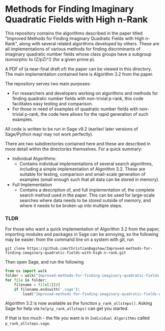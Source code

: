 
# Methods for Finding Imaginary Quadratic Fields with High n-Rank

This repository contains the algorithms described in the paper titled "Improved Methods for Finding Imaginary Quadratic Fields with High n-Rank", along with several related algorithms developed by others. These are all implementations of various methods for finding discriminants of imaginary quadratic number fields whose class groups have a subgroup isomorphic to (Z/pZ)^2 (for a given prime p). 

A PDF of (a near-final draft of) the paper can be viewed in this directory. The main implementation contained here is Algorithm 3.2 from the paper. 

The repository serves two main purposes:
* For researchers and developers working on algorithms and methods for finding quadratic number fields with non-trivial p-rank, this code facilitates easy testing and comparison.
* For those in need of examples of quadratic number fields with non-trivial p-rank, the code here allows for the rapid generation of such examples.

All code is written to be run in Sage v9.2 (earlier/ later versions of Sage/Python may/ may not work perfectly). 

There are two subdirectories contained here and these are described in more detail within the directories themselves. For a quick summary:
* Individual Algorithms:
    * Contains individual implementations of several search algorithms, including a simple implementation of Algorithm 3.2. These are suitable for testing, comparison and small-scale generation of examples (small enough such that all data can be stored in memory). 
* Full Implementation
    * Contains a description of, and full implementation of, the complete search method used in the paper. This can be used for large-scale searches where data needs to be stored outside of memory, and where it needs to be broken up into multiple steps.

### TLDR
For those who want a quick implementation of Algorithm 3.2 from the paper, importing modules and packages in Sage can be annoying, so the following may be easier: from the command line on a system with git, run 

```
git clone https://github.com/ChristianBagshaw/Improved-methods-for-finding-imaginary-quadratic-fields-with-high-n-rank.git
```

Then open Sage, and run the following 

```python 
from os import walk
folder = walk("Improved-methods-for-finding-imaginary-quadratic-fields-with-high-n-rank/Individual Algorithms")
for file in folder:
    filename = file[2][0]
    if filename.endswith('.sage'):
        load("Improved-methods-for-finding-imaginary-quadratic-fields-with-high-n-rank/Individual Algorithms/"+filename[2][0])
```

Algorithm 3.2 is now available as the function `p_rank_allsteps()`. Asking Sage for help via `help(p_rank_allsteps)` can get you started. 

If that is too much - the file you want is in `Individual Algorithms` called `p_rank_allsteps.sage`. 
